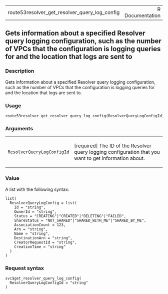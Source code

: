 <table style="width: 100%;">
<tbody>
<tr class="odd">
<td>route53resolver_get_resolver_query_log_config</td>
<td style="text-align: right;">R Documentation</td>
</tr>
</tbody>
</table>

## Gets information about a specified Resolver query logging configuration, such as the number of VPCs that the configuration is logging queries for and the location that logs are sent to

### Description

Gets information about a specified Resolver query logging configuration,
such as the number of VPCs that the configuration is logging queries for
and the location that logs are sent to.

### Usage

    route53resolver_get_resolver_query_log_config(ResolverQueryLogConfigId)

### Arguments

<table>
<colgroup>
<col style="width: 35%" />
<col style="width: 65%" />
</colgroup>
<tbody>
<tr class="odd">
<td><code
id="route53resolver_get_resolver_query_log_config_:_ResolverQueryLogConfigId">ResolverQueryLogConfigId</code></td>
<td><p>[required] The ID of the Resolver query logging configuration
that you want to get information about.</p></td>
</tr>
</tbody>
</table>

### Value

A list with the following syntax:

    list(
      ResolverQueryLogConfig = list(
        Id = "string",
        OwnerId = "string",
        Status = "CREATING"|"CREATED"|"DELETING"|"FAILED",
        ShareStatus = "NOT_SHARED"|"SHARED_WITH_ME"|"SHARED_BY_ME",
        AssociationCount = 123,
        Arn = "string",
        Name = "string",
        DestinationArn = "string",
        CreatorRequestId = "string",
        CreationTime = "string"
      )
    )

### Request syntax

    svc$get_resolver_query_log_config(
      ResolverQueryLogConfigId = "string"
    )
